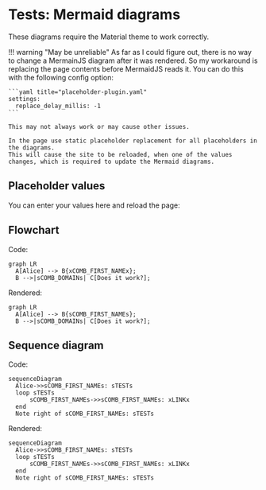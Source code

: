 # Tests: Mermaid diagrams


These diagrams require the Material theme to work correctly.

!!! warning "May be unreliable"
    As far as I could figure out, there is no way to change a MermainJS diagram after it was rendered.
    So my workaround is replacing the page contents before MermaidJS reads it.
    You can do this with the following config option:

    ```yaml title="placeholder-plugin.yaml"
    settings:
      replace_delay_millis: -1
    ```

    This may not always work or may cause other issues.

    In the page use static placeholder replacement for all placeholders in the diagrams.
    This will cause the site to be reloaded, when one of the values changes, which is required to update the Mermaid diagrams.

## Placeholder values

You can enter your values here and reload the page:

## Flowchart

Code:
```
graph LR
  A[Alice] --> B{xCOMB_FIRST_NAMEx};
  B -->|sCOMB_DOMAINs| C[Does it work?];
```

Rendered:
```mermaid
graph LR
  A[Alice] --> B{sCOMB_FIRST_NAMEs};
  B -->|sCOMB_DOMAINs| C[Does it work?];
```

## Sequence diagram

Code:
```
sequenceDiagram
  Alice->>sCOMB_FIRST_NAMEs: sTESTs
  loop sTESTs
      sCOMB_FIRST_NAMEs->>sCOMB_FIRST_NAMEs: xLINKx
  end
  Note right of sCOMB_FIRST_NAMEs: sTESTs
```

Rendered:
```mermaid
sequenceDiagram
  Alice->>sCOMB_FIRST_NAMEs: sTESTs
  loop sTESTs
      sCOMB_FIRST_NAMEs->>sCOMB_FIRST_NAMEs: xLINKx
  end
  Note right of sCOMB_FIRST_NAMEs: sTESTs
```

